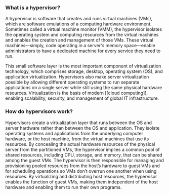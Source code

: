 ### What is a hypervisor?

A hypervisor is software that creates and runs virtual machines (VMs), which are software emulations of a computing hardware environment. Sometimes called a virtual machine monitor (VMM), the hypervisor isolates the operating system and computing resources from the virtual machines and enables the creation and management of those VMs. These virtual machines—simply, code operating in a server's memory space—enable administrators to have a dedicated machine for every service they need to run.

This small software layer is the most important component of virtualization technology, which comprises storage, desktop, operating system (OS), and application virtualization. Hypervisors also make server virtualization possible by allowing different operating systems to run separate applications on a single server while still using the same physical hardware resources. Virtualization is the basis of modern [[cloud computing]], enabling scalability, security, and management of global IT infrastructure.

### How do hypervisors work?

Hypervisors create a virtualization layer that runs between the OS and server hardware rather than between the OS and application. They isolate operating systems and applications from the underlying computer hardware, or the host machine, from the virtual machines that use its resources. By concealing the actual hardware resources of the physical server from the partitioned VMs, the hypervisor implies a common pool of shared resources, including CPU, storage, and memory, that can be shared among the guest VMs.
The hypervisor is then responsible for managing and provisioning pooled resources from the host’s hardware to guest VMs and for scheduling operations so VMs don’t overrun one another when using resources. By virtualizing and distributing host resources, the hypervisor enables the function of guest VMs, making them independent of the host hardware and enabling them to run their own programs.